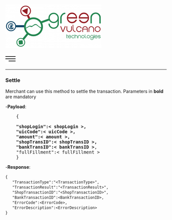 [![gv-logo](img/logo.png)](http://www.greenvulcanotechnologies.com)

[<img src="img/index.png" width="32">](index.md)

----
### Settle
Merchant can use this method to settle the transaction. Parameters in **bold** are mandatory

-**Payload**:

<pre>
    {

   <b> "shopLogin":< shopLogin >,
    "uicCode":< uicCode >,
    "amount":< amount >,
    "shopTransID":< shopTransID >,
    "bankTransID":< bankTransID ></b>,
    "fullFillment":< fullFillment >
    }
</pre>

-**Response**:

```
{
   "TransactionType":"<TransactionType>",
   "TransactionResult":"<TransactionResult>",
   "ShopTransactionID":"<ShopTransactionID>",
   "BankTransactionID":<BankTransactionID>,
   "ErrorCode":<ErrorCode>,
   "ErrorDescription":<ErrorDescription>
}
```
